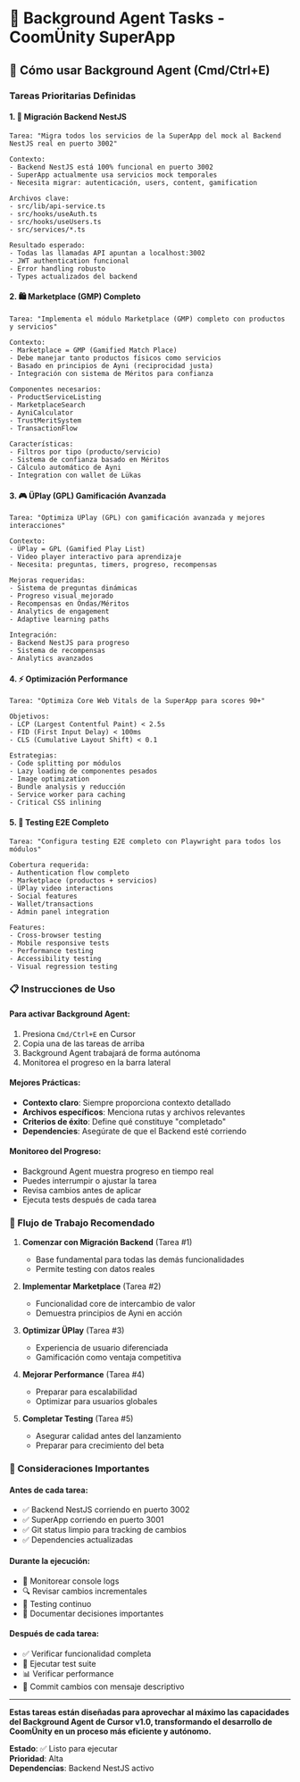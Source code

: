 # 🤖 Background Agent Tasks - CoomÜnity SuperApp

## 🚀 Cómo usar Background Agent (Cmd/Ctrl+E)

### **Tareas Prioritarias Definidas**

#### **1. 🔄 Migración Backend NestJS**
```
Tarea: "Migra todos los servicios de la SuperApp del mock al Backend NestJS real en puerto 3002"

Contexto:
- Backend NestJS está 100% funcional en puerto 3002
- SuperApp actualmente usa servicios mock temporales
- Necesita migrar: autenticación, users, content, gamification

Archivos clave:
- src/lib/api-service.ts
- src/hooks/useAuth.ts
- src/hooks/useUsers.ts
- src/services/*.ts

Resultado esperado:
- Todas las llamadas API apuntan a localhost:3002
- JWT authentication funcional
- Error handling robusto
- Types actualizados del backend
```

#### **2. 🛍️ Marketplace (GMP) Completo**
```
Tarea: "Implementa el módulo Marketplace (GMP) completo con productos y servicios"

Contexto:
- Marketplace = GMP (Gamified Match Place)
- Debe manejar tanto productos físicos como servicios
- Basado en principios de Ayni (reciprocidad justa)
- Integración con sistema de Méritos para confianza

Componentes necesarios:
- ProductServiceListing
- MarketplaceSearch
- AyniCalculator
- TrustMeritSystem
- TransactionFlow

Características:
- Filtros por tipo (producto/servicio)
- Sistema de confianza basado en Méritos
- Cálculo automático de Ayni
- Integration con wallet de Lükas
```

#### **3. 🎮 ÜPlay (GPL) Gamificación Avanzada**
```
Tarea: "Optimiza ÜPlay (GPL) con gamificación avanzada y mejores interacciones"

Contexto:
- ÜPlay = GPL (Gamified Play List)
- Video player interactivo para aprendizaje
- Necesita: preguntas, timers, progreso, recompensas

Mejoras requeridas:
- Sistema de preguntas dinámicas
- Progreso visual mejorado
- Recompensas en Öndas/Méritos
- Analytics de engagement
- Adaptive learning paths

Integración:
- Backend NestJS para progreso
- Sistema de recompensas
- Analytics avanzados
```

#### **4. ⚡ Optimización Performance**
```
Tarea: "Optimiza Core Web Vitals de la SuperApp para scores 90+"

Objetivos:
- LCP (Largest Contentful Paint) < 2.5s
- FID (First Input Delay) < 100ms
- CLS (Cumulative Layout Shift) < 0.1

Estrategias:
- Code splitting por módulos
- Lazy loading de componentes pesados
- Image optimization
- Bundle analysis y reducción
- Service worker para caching
- Critical CSS inlining
```

#### **5. 🧪 Testing E2E Completo**
```
Tarea: "Configura testing E2E completo con Playwright para todos los módulos"

Cobertura requerida:
- Authentication flow completo
- Marketplace (productos + servicios)
- ÜPlay video interactions
- Social features
- Wallet/transactions
- Admin panel integration

Features:
- Cross-browser testing
- Mobile responsive tests
- Performance testing
- Accessibility testing
- Visual regression testing
```

### **📋 Instrucciones de Uso**

#### **Para activar Background Agent:**
1. Presiona `Cmd/Ctrl+E` en Cursor
2. Copia una de las tareas de arriba
3. Background Agent trabajará de forma autónoma
4. Monitorea el progreso en la barra lateral

#### **Mejores Prácticas:**
- **Contexto claro**: Siempre proporciona contexto detallado
- **Archivos específicos**: Menciona rutas y archivos relevantes
- **Criterios de éxito**: Define qué constituye "completado"
- **Dependencies**: Asegúrate de que el Backend esté corriendo

#### **Monitoreo del Progreso:**
- Background Agent muestra progreso en tiempo real
- Puedes interrumpir o ajustar la tarea
- Revisa cambios antes de aplicar
- Ejecuta tests después de cada tarea

### **🎯 Flujo de Trabajo Recomendado**

1. **Comenzar con Migración Backend** (Tarea #1)
   - Base fundamental para todas las demás funcionalidades
   - Permite testing con datos reales

2. **Implementar Marketplace** (Tarea #2)  
   - Funcionalidad core de intercambio de valor
   - Demuestra principios de Ayni en acción

3. **Optimizar ÜPlay** (Tarea #3)
   - Experiencia de usuario diferenciada
   - Gamificación como ventaja competitiva

4. **Mejorar Performance** (Tarea #4)
   - Preparar para escalabilidad
   - Optimizar para usuarios globales

5. **Completar Testing** (Tarea #5)
   - Asegurar calidad antes del lanzamiento
   - Preparar para crecimiento del beta

### **🚨 Consideraciones Importantes**

#### **Antes de cada tarea:**
- ✅ Backend NestJS corriendo en puerto 3002
- ✅ SuperApp corriendo en puerto 3001  
- ✅ Git status limpio para tracking de cambios
- ✅ Dependencies actualizadas

#### **Durante la ejecución:**
- 👀 Monitorear console logs
- 🔍 Revisar cambios incrementales
- 🧪 Testing continuo
- 📝 Documentar decisiones importantes

#### **Después de cada tarea:**
- ✅ Verificar funcionalidad completa
- 🧪 Ejecutar test suite
- 📊 Verificar performance
- 🔄 Commit cambios con mensaje descriptivo

---

**Estas tareas están diseñadas para aprovechar al máximo las capacidades del Background Agent de Cursor v1.0, transformando el desarrollo de CoomÜnity en un proceso más eficiente y autónomo.**

**Estado**: ✅ Listo para ejecutar  
**Prioridad**: Alta  
**Dependencias**: Backend NestJS activo 